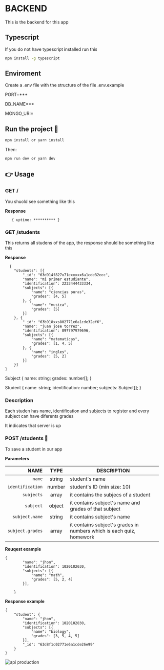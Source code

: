 # BACKEND

This is the backend for this app

## Typescript

If you do not have typescript installed run this

```bash
npm install -g typescript
```

## Enviroment

Create a .env file with the structure of the file
.env.example

PORT=\*\*\*

DB_NAME=\*\*

MONGO_URI=

## Run the project 🚀

```bash
npm install or yarn install
```

Then:

```bash
npm run dev or yarn dev
```

## 👉 Usage

### GET /

You shuold see something like this

**Response**

```
   { uptime: ********** }

```

### GET /students

This returns all studens of the app, the response should be something like this

**Response**

```
  {
    "students": [{
        "_id": "63d914f827x71exxxxx6a1cde32eec",
        "name": "mi primer estudiante",
        "identification": 2233444433334,
        "subjects": [{
            "name": "ciencias puras",
            "grades": [4, 5]
        }, {
            "name": "musica",
            "grades": [5]
        }]
    }, {
        "_id": "63b918xxs802771e6a1cde32ef6",
        "name": "juan jose torrez",
        "identification": 897797979696,
        "subjects": [{
            "name": "matematicas",
            "grades": [1, 4, 5]
        }, {
            "name": "ingles",
            "grades": [5, 2]
        }]
    }]
}
```

Subject {
name: string;
grades: number[];
}

Student {
name: string;
identification: number;
subjects: Subject[];
}

### Description

Each studen has name, identification and subjects
to register and every subject can have diferents grades

It indicates that server is up

### POST /students 👀

To save a student in our app

**Parameters**

|             NAME |  TYPE  | DESCRIPTION                                                          |
| ---------------: | :----: | -------------------------------------------------------------------- |
|           `name` | string | student's name                                                       |
| `identification` | number | student's ID (min size: 10)                                          |
|       `subjects` | array  | it contains the subjecs of a student                                 |
|        `subject` | object | it contains subject's name and grades of that subject                |
|   `subject.name` | string | it contains subject's name                                           |
| `subject.grades` | array  | it contains subject's grades in numbers which is each quiz, homework |

**Reuqest example**

```
{
        "name": "jhon",
        "identification": 1020102030,
        "subjects": [{
            "name": "math",
            "grades": [5, 2, 4]
        }],

    }

```

**Response example**

```
{
    "student": {
        "name": "jhon",
        "identification": 1020102030,
        "subjects": [{
            "name": "biology",
            "grades": [3, 5, 4, 5]
        }],
        "_id": "63d8f1c02771e6a1cde26e99"
    }
}
```

![api production](https://www.mern-api.store)
